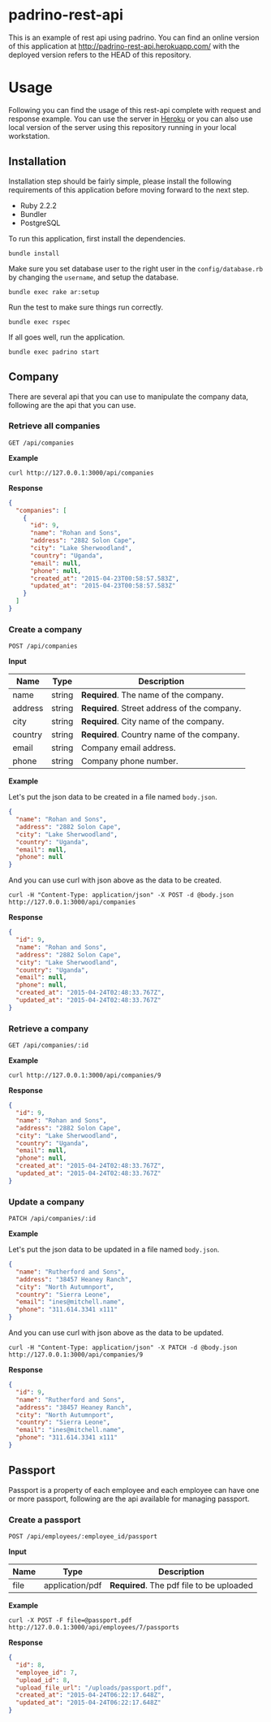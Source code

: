 # padrino-rest-api

This is an example of rest api using padrino. You can find an online version of
this application at http://padrino-rest-api.herokuapp.com/ with the deployed
version refers to the HEAD of this repository.

# Usage

Following you can find the usage of this rest-api complete with request and
response example. You can use the server in
[Heroku](http://padrino-rest-api.herokuapp.com/) or you can also use local
version of the server using this repository running in your local workstation.

## Installation

Installation step should be fairly simple, please install the following
requirements of this application before moving forward to the next step.

* Ruby 2.2.2
* Bundler
* PostgreSQL

To run this application, first install the dependencies.

    bundle install

Make sure you set database user to the right user in the `config/database.rb`
by changing the `username`, and setup the database.

    bundle exec rake ar:setup

Run the test to make sure things run correctly.

    bundle exec rspec

If all goes well, run the application.

    bundle exec padrino start

## Company

There are several api that you can use to manipulate the company data,
following are the api that you can use.

### Retrieve all companies

    GET /api/companies

**Example**

    curl http://127.0.0.1:3000/api/companies

**Response**

```json
{
  "companies": [
    {
      "id": 9,
      "name": "Rohan and Sons",
      "address": "2882 Solon Cape",
      "city": "Lake Sherwoodland",
      "country": "Uganda",
      "email": null,
      "phone": null,
      "created_at": "2015-04-23T00:58:57.583Z",
      "updated_at": "2015-04-23T00:58:57.583Z"
    }
  ]
}
```

### Create a company

    POST /api/companies

**Input**

| Name    | Type   | Description                                  |
| ------- | ------ | -------------------------------------------- |
| name    | string | **Required**. The name of the company.       |
| address | string | **Required**. Street address of the company. |
| city    | string | **Required**. City name of the company.      |
| country | string | **Required**. Country name of the company.   |
| email   | string | Company email address.                       |
| phone   | string | Company phone number.                        |

**Example**

Let's put the json data to be created in a file named `body.json`.

```json
{
  "name": "Rohan and Sons",
  "address": "2882 Solon Cape",
  "city": "Lake Sherwoodland",
  "country": "Uganda",
  "email": null,
  "phone": null
}
```

And you can use curl with json above as the data to be created.

    curl -H "Content-Type: application/json" -X POST -d @body.json http://127.0.0.1:3000/api/companies

**Response**

```json
{
  "id": 9,
  "name": "Rohan and Sons",
  "address": "2882 Solon Cape",
  "city": "Lake Sherwoodland",
  "country": "Uganda",
  "email": null,
  "phone": null,
  "created_at": "2015-04-24T02:48:33.767Z",
  "updated_at": "2015-04-24T02:48:33.767Z"
}
```

### Retrieve a company

    GET /api/companies/:id

**Example**

    curl http://127.0.0.1:3000/api/companies/9

**Response**

```json
{
  "id": 9,
  "name": "Rohan and Sons",
  "address": "2882 Solon Cape",
  "city": "Lake Sherwoodland",
  "country": "Uganda",
  "email": null,
  "phone": null,
  "created_at": "2015-04-24T02:48:33.767Z",
  "updated_at": "2015-04-24T02:48:33.767Z"
}
```

### Update a company

    PATCH /api/companies/:id

**Example**

Let's put the json data to be updated in a file named `body.json`.

```json
{
  "name": "Rutherford and Sons",
  "address": "38457 Heaney Ranch",
  "city": "North Autumnport",
  "country": "Sierra Leone",
  "email": "ines@mitchell.name",
  "phone": "311.614.3341 x111"
}
```

And you can use curl with json above as the data to be updated.

    curl -H "Content-Type: application/json" -X PATCH -d @body.json http://127.0.0.1:3000/api/companies/9

**Response**

```json
{
  "id": 9,
  "name": "Rutherford and Sons",
  "address": "38457 Heaney Ranch",
  "city": "North Autumnport",
  "country": "Sierra Leone",
  "email": "ines@mitchell.name",
  "phone": "311.614.3341 x111"
}
```

## Passport

Passport is a property of each employee and each employee can have one or more
passport, following are the api available for managing passport.

### Create a passport

    POST /api/employees/:employee_id/passport

**Input**

| Name | Type            | Description                               |
| ---- | --------------- | ----------------------------------------- |
| file | application/pdf | **Required**. The pdf file to be uploaded |

**Example**

    curl -X POST -F file=@passport.pdf http://127.0.0.1:3000/api/employees/7/passports

**Response**

```json
{
  "id": 8,
  "employee_id": 7,
  "upload_id": 8,
  "upload_file_url": "/uploads/passport.pdf",
  "created_at": "2015-04-24T06:22:17.648Z",
  "updated_at": "2015-04-24T06:22:17.648Z"
}
```
